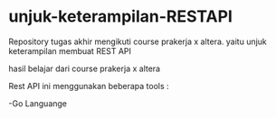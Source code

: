 <!-- @format -->

# unjuk-keterampilan-RESTAPI

Repository tugas akhir mengikuti course prakerja x altera. yaitu unjuk keterampilan membuat REST API

hasil belajar dari course prakerja x altera

Rest API ini menggunakan beberapa tools :

-Go Languange
